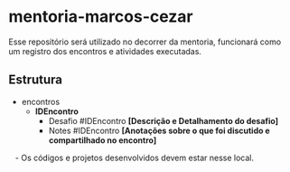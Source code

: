 # mentoria-marcos-cezar

Esse repositório será utilizado no decorrer da mentoria, funcionará como um registro dos encontros e atividades executadas.

## Estrutura

- encontros
  - **IDEncontro** 
    - Desafio #IDEncontro **[Descrição e Detalhamento do desafio]**
    - Notes #IDEncontro **[Anotações sobre o que foi discutido e compartilhado no encontro]**
    
    - Os códigos e projetos desenvolvidos devem estar nesse local.
